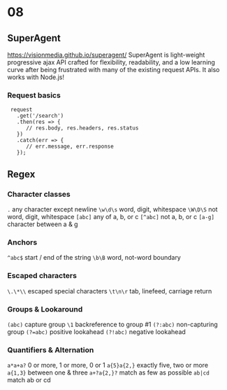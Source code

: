 # 08

## SuperAgent
https://visionmedia.github.io/superagent/
SuperAgent is light-weight progressive ajax API crafted for flexibility, readability, and a low learning curve after being frustrated with many of the existing request APIs. It also works with Node.js!

### Request basics

```
 request
   .get('/search')
   .then(res => {
      // res.body, res.headers, res.status
   })
   .catch(err => {
      // err.message, err.response
   });
```

## Regex

### Character classes
`.`	any character except newline
`\w\d\s`	word, digit, whitespace
`\W\D\S`	not word, digit, whitespace
`[abc]`	any of a, b, or c
`[^abc]`	not a, b, or c
`[a-g]`	character between a & g

### Anchors
`^abc$`	start / end of the string
`\b\B`	word, not-word boundary

### Escaped characters
`\.\*\\`	escaped special characters
`\t\n\r`	tab, linefeed, carriage return

### Groups & Lookaround
`(abc)`	capture group
`\1`	backreference to group #1
`(?:abc)`	non-capturing group
`(?=abc)`	positive lookahead
`(?!abc)`	negative lookahead

### Quantifiers & Alternation
`a*a+a?`	0 or more, 1 or more, 0 or 1
`a{5}a{2,}`	exactly five, two or more
`a{1,3}`	between one & three
`a+?a{2,}?`	match as few as possible
`ab|cd`	match ab or cd